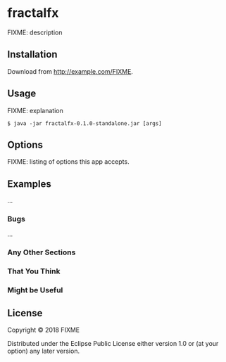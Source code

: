 # fractalfx

FIXME: description

## Installation

Download from http://example.com/FIXME.

## Usage

FIXME: explanation

    $ java -jar fractalfx-0.1.0-standalone.jar [args]

## Options

FIXME: listing of options this app accepts.

## Examples

...

### Bugs

...

### Any Other Sections
### That You Think
### Might be Useful

## License

Copyright © 2018 FIXME

Distributed under the Eclipse Public License either version 1.0 or (at
your option) any later version.
